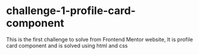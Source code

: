 # challenge-1-profile-card-component
This is the first challenge to solve from Frontend Mentor website, It is profile card component and is solved using html and css
